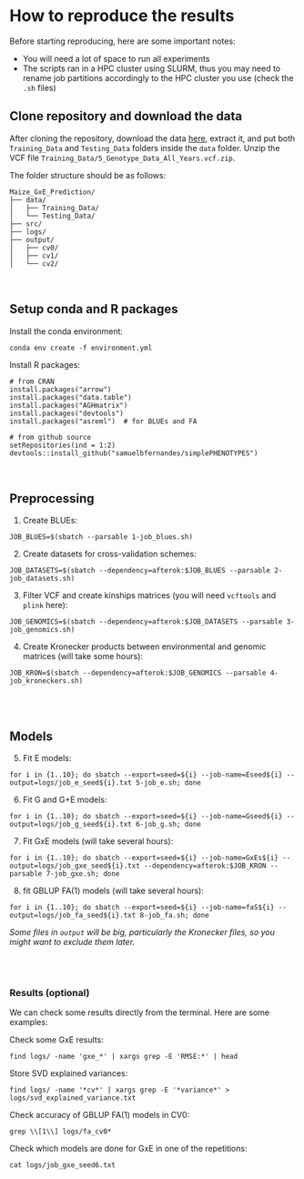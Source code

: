 # How to reproduce the results

Before starting reproducing, here are some important notes: 
- You will need a lot of space to run all experiments
- The scripts ran in a HPC cluster using SLURM, thus you may need to rename job partitions accordingly to the HPC cluster you use (check the `.sh` files)


## Clone repository and download the data

After cloning the repository, download the data [here](https://doi.org/10.25739/tq5e-ak26), extract it, and put both `Training_Data` and `Testing_Data` folders inside the `data` folder. Unzip the VCF file `Training_Data/5_Genotype_Data_All_Years.vcf.zip`.

The folder structure should be as follows:
```
Maize_GxE_Prediction/
├── data/
│   ├── Training_Data/
│   └── Testing_Data/
├── src/
├── logs/
├── output/
│   ├── cv0/  
│   ├── cv1/
│   └── cv2/
```

<br>

## Setup conda and R packages
Install the conda environment:
```
conda env create -f environment.yml
```

Install R packages:
```
# from CRAN
install.packages("arrow")
install.packages("data.table")
install.packages("AGHmatrix")
install.packages("devtools")
install.packages("asreml")  # for BLUEs and FA

# from github source
setRepositories(ind = 1:2)
devtools::install_github("samuelbfernandes/simplePHENOTYPES")
```

<br>

## Preprocessing

1. Create BLUEs:
```
JOB_BLUES=$(sbatch --parsable 1-job_blues.sh)
```

2. Create datasets for cross-validation schemes:
```
JOB_DATASETS=$(sbatch --dependency=afterok:$JOB_BLUES --parsable 2-job_datasets.sh)
```

3. Filter VCF and create kinships matrices (you will need `vcftools` and `plink` here):
```
JOB_GENOMICS=$(sbatch --dependency=afterok:$JOB_DATASETS --parsable 3-job_genomics.sh)
```

4. Create Kronecker products between environmental and genomic matrices (will take some hours):
```
JOB_KRON=$(sbatch --dependency=afterok:$JOB_GENOMICS --parsable 4-job_kroneckers.sh)
```


<br><br>


## Models
5. Fit E models:
```
for i in {1..10}; do sbatch --export=seed=${i} --job-name=Eseed${i} --output=logs/job_e_seed${i}.txt 5-job_e.sh; done
```

6. Fit G and G+E models:
```
for i in {1..10}; do sbatch --export=seed=${i} --job-name=Gseed${i} --output=logs/job_g_seed${i}.txt 6-job_g.sh; done
```

7. Fit GxE models (will take several hours):
```
for i in {1..10}; do sbatch --export=seed=${i} --job-name=GxEs${i} --output=logs/job_gxe_seed${i}.txt --dependency=afterok:$JOB_KRON --parsable 7-job_gxe.sh; done
```

8. fit GBLUP FA(1) models (will take several hours):
```
for i in {1..10}; do sbatch --export=seed=${i} --job-name=faS${i} --output=logs/job_fa_seed${i}.txt 8-job_fa.sh; done
```

_Some files in `output` will be big, particularly the Kronecker files, so you might want to exclude them later._

<br><br>


### Results (optional)
We can check some results directly from the terminal. Here are some examples:

Check some GxE results:
```
find logs/ -name 'gxe_*' | xargs grep -E 'RMSE:*' | head
```

Store SVD explained variances:
```
find logs/ -name '*cv*' | xargs grep -E '*variance*' > logs/svd_explained_variance.txt
```

Check accuracy of GBLUP FA(1) models in CV0:
```
grep \\[1\\] logs/fa_cv0*
```

Check which models are done for GxE in one of the repetitions:
```
cat logs/job_gxe_seed6.txt
```

